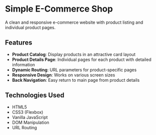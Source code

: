 # Simple E-Commerce Shop

A clean and responsive e-commerce website with product listing and individual product pages.

## Features

- **Product Catalog**: Display products in an attractive card layout
- **Product Details Page**: Individual pages for each product with detailed information
- **Dynamic Routing**: URL parameters for product-specific pages
- **Responsive Design**: Works on various screen sizes
- **Back Navigation**: Easy return to main page from product details

## Technologies Used

- HTML5
- CSS3 (Flexbox)
- Vanilla JavaScript
- DOM Manipulation
- URL Routing
